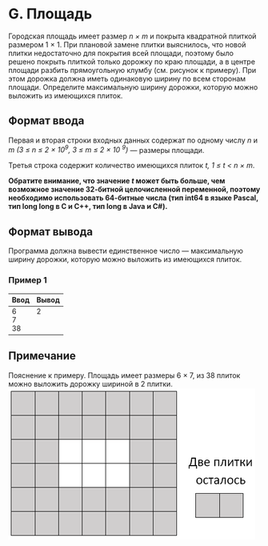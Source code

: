 # G. Площадь

Городская площадь имеет размер *n × m* и покрыта квадратной плиткой размером 1 × 1. При плановой замене плитки выяснилось, что новой плитки недостаточно для покрытия всей площади, поэтому было решено покрыть плиткой только дорожку по краю площади, а в центре площади разбить прямоугольную клумбу (см. рисунок к примеру). При этом дорожка должна иметь одинаковую ширину по всем сторонам площади. Определите максимальную ширину дорожки, которую можно выложить из имеющихся плиток.

## Формат ввода
Первая и вторая строки входных данных содержат по одному числу *n* и *m (3 ≤ n ≤ 2 × 10<sup>9</sup>, 3 ≤ m ≤ 2 × 10 <sup>9</sup>)* — размеры площади.

Третья строка содержит количество имеющихся плиток *t, 1 ≤ t < n × m*.

**Обратите внимание, что значение *t* может быть больше, чем возможное значение 32-битной целочисленной переменной, поэтому необходимо использовать 64-битные числа (тип int64 в языке Pascal, тип long long в C и C++, тип long в Java и C#).**

## Формат вывода
Программа должна вывести единственное число — максимальную ширину дорожки, которую можно выложить из имеющихся плиток.

### Пример 1
Ввод | Вывод
---| ---
6 <br> 7 <br> 38 | 2 <br><br><br>

## Примечание
Пояснение к примеру. Площадь имеет размеры 6 × 7, из 38 плиток можно выложить дорожку шириной в 2 плитки.
![](tiles.png)
